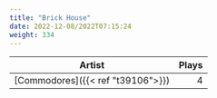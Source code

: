 ```yaml
---
title: "Brick House"
date: 2022-12-08/2022T07:15:24
weight: 334
---
```




 Artist | Plays 
----- | -----:
[Commodores]({{< ref "t39106">}}) | 4

